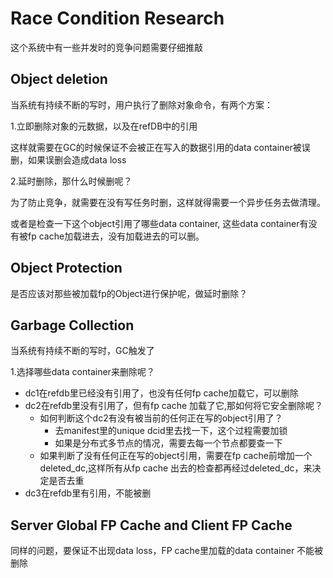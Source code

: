 # Race Condition Research

这个系统中有一些并发时的竞争问题需要仔细推敲

## Object deletion

当系统有持续不断的写时，用户执行了删除对象命令，有两个方案：

1.立即删除对象的元数据，以及在refDB中的引用

这样就需要在GC的时候保证不会被正在写入的数据引用的data container被误删，如果误删会造成data loss

2.延时删除，那什么时候删呢？

为了防止竞争，就需要在没有写任务时删，这样就得需要一个异步任务去做清理。

或者是检查一下这个object引用了哪些data container, 这些data container有没有被fp cache加载进去，没有加载进去的可以删。

## Object Protection

是否应该对那些被加载fp的Object进行保护呢，做延时删除？

## Garbage Collection

当系统有持续不断的写时，GC触发了

1.选择哪些data container来删除呢？

* dc1在refdb里已经没有引用了，也没有任何fp cache加载它，可以删除
* dc2在refdb里没有引用了，但有fp cache 加载了它,那如何将它安全删除呢？
  * 如何判断这个dc2有没有被当前的任何正在写的object引用了？
    * 去manifest里的unique dcid里去找一下，这个过程需要加锁
    * 如果是分布式多节点的情况，需要去每一个节点都要查一下
  * 如果判断了没有任何正在写的object引用，需要在fp cache前增加一个deleted_dc,这样所有从fp cache 出去的检查都再经过deleted_dc，来决定是否去重
* dc3在refdb里有引用，不能被删

## Server Global FP Cache and Client FP Cache

同样的问题，要保证不出现data loss，FP cache里加载的data container 不能被删除
